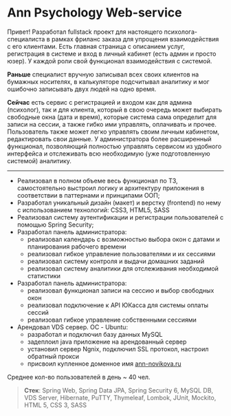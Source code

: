 

# Ann Psychology Web-service

Привет! Разработал fullstack проект для настоящего психолога-специалиста в рамках фриланс заказа для упрощения взаимодействия с его клиентами. Есть главная страница с описанием услуг, регистрация в системе и вход в личный кабинет (есть админ и просто юзер). У каждой роли свой функционал взаимодействия с системой.

**Раньше** специалист вручную записывал всех своих клиентов на бумажных носителях, в калькуляторе подсчитывал аналитику и мог
ошибочно записывать двух людей на одно время.

**Сейчас** есть сервис с регистрацией и входом как для админа (психолог), так и для клиента, который в свою очередь может выбирать
свободные окна (дата и время), которые система сама определит для
записи на сессии, а также гибко ими управлять, оплачивать и прочее.
Пользователь также может легко управлять своим личным кабинетом,
редактировать свои данные. У администратора более расширенный
функционал, позволяющий полностью управлять сервисом из удобного
интерфейса и отслеживать всю необходимую (уже подготовленную системой)
аналитику.

---

- Реализовал в полном объеме весь функционал по ТЗ, самостоятельно выстроил логику и архитектуру приложения в соответствии в паттернами и принципами ООП;
- Разработал уникальный дизайн (макет) и верстку (frontend) по нему с использованием технологий: CSS3, HTML5, SASS
- Реализовал систему аутентификации и регистрации пользователей с помощью Spring Security;
- Разработал панель администратора:
    - реализовал календарь с возможностью выбора окон с датами и планирования рабочего времени
    - реализовал гибкое управление пользователями и их сессиями
    - реализовал систему контроля и выдачи домашних заданий
    - реализовал систему аналитики для отслеживания необходимой статистики
- Разработал панель администратора:
    - реализовал функционал записи на сессию и выбор свободных окон
    - реализовал подключение к API ЮКасса для системы оплаты сессий
    - реализовал гибкое управление собственными сессиями
- Арендовал VDS сервер. ОС - Ubuntu:
    - разработал и подключил базу данных MySQL
    - задеплоил java приложение на арендованный сервер
    - установил сервер Ngnix, подключил SSL протокол, настроил обратный прокси
    - присвоил купленное доменное имя [ann-novikova.ru](https://ann-novikova.ru/)

Среднее кол-во пользователей в день ~ 40 чел.

> **Стек**: Spring Web, Spring Data JPA, Spring Security 6, MySQL DB, VDS Server, Hibernate, PuTTY,  Thymeleaf, Lombok, JUnit, Mockito, HTML 5, CSS 3, SASS

